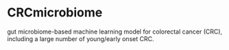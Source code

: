 # CRCmicrobiome
gut microbiome-based machine learning model for colorectal cancer (CRC), including a large number of young/early onset CRC.
